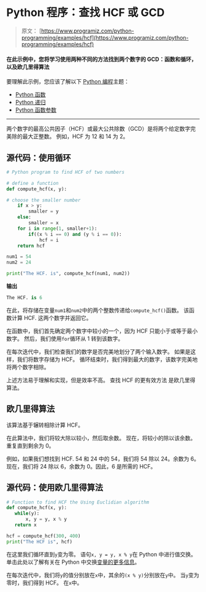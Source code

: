 # Python 程序：查找 HCF 或 GCD

> 原文： [https://www.programiz.com/python-programming/examples/hcf](https://www.programiz.com/python-programming/examples/hcf)

#### 在此示例中，您将学习使用两种不同的方法找到两个数字的 GCD：函数和循环，以及欧几里得算法

要理解此示例，您应该了解以下 [Python 编程](/python-programming "Python tutorial")主题：

*   [Python 函数](/python-programming/function)
*   [Python 递归](/python-programming/recursion)
*   [Python 函数参数](/python-programming/function-argument)

* * *

两个数字的最高公共因子（HCF）或最大公共除数（GCD）是将两个给定数字完美除的最大正整数。 例如，HCF 为 12 和 14 为 2。

## 源代码：使用循环

```py
# Python program to find HCF of two numbers

# define a function
def compute_hcf(x, y):

# choose the smaller number
    if x > y:
        smaller = y
    else:
        smaller = x
    for i in range(1, smaller+1):
        if((x % i == 0) and (y % i == 0)):
            hcf = i 
    return hcf

num1 = 54 
num2 = 24

print("The HCF. is", compute_hcf(num1, num2)) 
```

**输出**

```py
The HCF. is 6

```

在此，将存储在变量`num1`和`num2`中的两个整数传递给`compute_hcf()`函数。 该函数计算 HCF. 这两个数字并返回它。

在函数中，我们首先确定两个数字中较小的一个，因为 HCF 只能小于或等于最小数字。 然后，我们使用`for`循环从 1 转到该数字。

在每次迭代中，我们检查我们的数字是否完美地划分了两个输入数字。 如果是这样，我们将数字存储为 HCF。 循环结束时，我们得到最大的数字，该数字完美地将两个数字相除。

上述方法易于理解和实现，但是效率不高。 查找 HCF 的更有效方法 是欧几里得算法。

## 欧几里得算法

该算法基于辗转相除计算 HCF。

在此算法中，我们将较大除以较小，然后取余数。 现在，将较小的除以该余数。 重复直到剩余为 0。

例如，如果我们想找到 HCF. 54 和 24 中的 54，我们将 54 除以 24。余数为 6。现在，我们将 24 除以 6，余数为 0。因此，6 是所需的 HCF。

## 源代码：使用欧几里得算法

```py
# Function to find HCF the Using Euclidian algorithm
def compute_hcf(x, y):
   while(y):
       x, y = y, x % y
   return x

hcf = compute_hcf(300, 400)
print("The HCF is", hcf)
```

在这里我们循环直到`y`变为零。 语句`x, y = y, x % y`在 Python 中进行值交换。 单击此处以了解有关在 Python 中交换[变量的更多信息](/python-programming/examples/swap-variables "Source Code to Swap Variables")。

在每次迭代中，我们将`y`的值分别放在`x`中，其余的`(x % y)`分别放在`y`中。 当`y`变为零时，我们得到 HCF。 在`x`中。